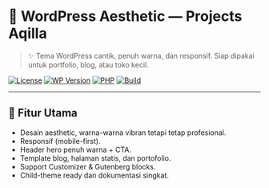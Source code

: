 # 🌈 WordPress Aesthetic — Projects Aqilla 
> ✨ Tema WordPress cantik, penuh warna, dan responsif. Siap dipakai untuk portfolio, blog, atau toko kecil.

[![License](https://img.shields.io/badge/license-MIT-pink?style=flat&logo=github)](./LICENSE)
[![WP Version](https://img.shields.io/badge/WordPress-%3E=5.0-purple?style=flat&logo=wordpress)](#)
[![PHP](https://img.shields.io/badge/PHP-7.4%2B-yellow?style=flat&logo=php)](#)
[![Build](https://img.shields.io/badge/build-passing-brightgreen?style=flat)](#)


---

## 🚀 Fitur Utama
- Desain aesthetic, warna-warna vibran tetapi tetap profesional.
- Responsif (mobile-first).
- Header hero penuh warna + CTA.
- Template blog, halaman statis, dan portofolio.
- Support Customizer & Gutenberg blocks.
- Child-theme ready dan dokumentasi singkat.

